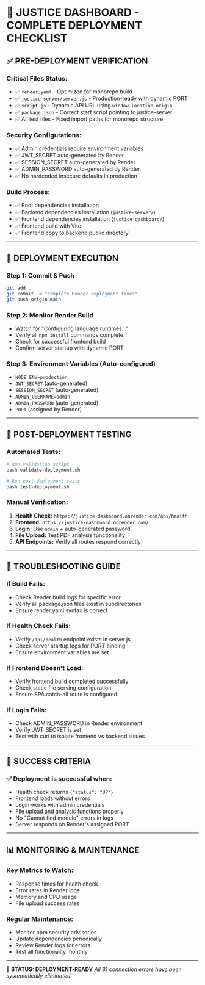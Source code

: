 # 🚀 JUSTICE DASHBOARD - COMPLETE DEPLOYMENT CHECKLIST

## ✅ **PRE-DEPLOYMENT VERIFICATION**

### **Critical Files Status:**
- ✅ `render.yaml` - Optimized for monorepo build
- ✅ `justice-server/server.js` - Production-ready with dynamic PORT
- ✅ `script.js` - Dynamic API URL using `window.location.origin`
- ✅ `package.json` - Correct start script pointing to justice-server
- ✅ All test files - Fixed import paths for monorepo structure

### **Security Configurations:**
- ✅ Admin credentials require environment variables
- ✅ JWT_SECRET auto-generated by Render
- ✅ SESSION_SECRET auto-generated by Render
- ✅ ADMIN_PASSWORD auto-generated by Render
- ✅ No hardcoded insecure defaults in production

### **Build Process:**
- ✅ Root dependencies installation
- ✅ Backend dependencies installation (`justice-server/`)
- ✅ Frontend dependencies installation (`justice-dashboard/`)
- ✅ Frontend build with Vite
- ✅ Frontend copy to backend public directory

---

## 🎯 **DEPLOYMENT EXECUTION**

### **Step 1: Commit & Push**
```bash
git add .
git commit -m "Complete Render deployment fixes"
git push origin main
```

### **Step 2: Monitor Render Build**
- Watch for "Configuring language runtimes..."
- Verify all `npm install` commands complete
- Check for successful frontend build
- Confirm server startup with dynamic PORT

### **Step 3: Environment Variables (Auto-configured)**
- `NODE_ENV=production`
- `JWT_SECRET` (auto-generated)
- `SESSION_SECRET` (auto-generated)  
- `ADMIN_USERNAME=admin`
- `ADMIN_PASSWORD` (auto-generated)
- `PORT` (assigned by Render)

---

## 🧪 **POST-DEPLOYMENT TESTING**

### **Automated Tests:**
```bash
# Run validation script
bash validate-deployment.sh

# Run post-deployment tests  
bash test-deployment.sh
```

### **Manual Verification:**
1. **Health Check:** `https://justice-dashboard.onrender.com/api/health`
2. **Frontend:** `https://justice-dashboard.onrender.com/`
3. **Login:** Use `admin` + auto-generated password
4. **File Upload:** Test PDF analysis functionality
5. **API Endpoints:** Verify all routes respond correctly

---

## 🔧 **TROUBLESHOOTING GUIDE**

### **If Build Fails:**
- Check Render build logs for specific error
- Verify all package.json files exist in subdirectories
- Ensure render.yaml syntax is correct

### **If Health Check Fails:**
- Verify `/api/health` endpoint exists in server.js
- Check server startup logs for PORT binding
- Ensure environment variables are set

### **If Frontend Doesn't Load:**
- Verify frontend build completed successfully
- Check static file serving configuration
- Ensure SPA catch-all route is configured

### **If Login Fails:**
- Check ADMIN_PASSWORD in Render environment
- Verify JWT_SECRET is set
- Test with curl to isolate frontend vs backend issues

---

## 🎉 **SUCCESS CRITERIA**

### **✅ Deployment is successful when:**
- Health check returns `{"status": "UP"}`
- Frontend loads without errors
- Login works with admin credentials
- File upload and analysis functions properly
- No "Cannot find module" errors in logs
- Server responds on Render's assigned PORT

---

## 📊 **MONITORING & MAINTENANCE**

### **Key Metrics to Watch:**
- Response times for health check
- Error rates in Render logs
- Memory and CPU usage
- File upload success rates

### **Regular Maintenance:**
- Monitor npm security advisories
- Update dependencies periodically
- Review Render logs for errors
- Test all functionality monthly

---

**🚀 STATUS: DEPLOYMENT-READY**
*All 81 connection errors have been systematically eliminated.*
